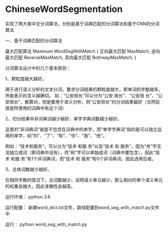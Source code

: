 # ChineseWordSegmentation
实现了两大类中文分词算法，分别是基于词典匹配的分词算法和基于CNN的分词算法

一、基于词典匹配的分词算法

最大匹配算法 Maximum WordSegWithMatch
{
    正向最大匹配 MaxMatch,
    逆向最大匹配 ReverseMaxMatch,
    双向最大匹配 BothwayMaxMatch;
}

分词算法设计中的几个基本原则：

1、颗粒度越大越好。

用于进行语义分析的文本分词，要求分词结果的颗粒度越大，即单词的字数越多，所能表示的含义越确切。
如：“公安局长”可以分为“公安 局长”、“公安局 长”、“公安局长”，都算对，但是要用于语义分析，则“公安局长”的分词结果最好（当然前提是所使用的词典中有这个词）

2、切分结果中非词典词越少越好，单字字典词数越少越好。

这里的“非词典词”就是不包含在词典中的单字，而“单字字典词”指的是可以独立运用的单字，如“的”、“了”、“和”、“你”、“我”、“他”。

例如：“技术和服务”，可以分为“技术 和服 务”以及“技术 和 服务”，因为“务”字无法独立成词（即词典中没有），而“和”字可以单独成词（词典中要包含），因此“技术 和服 务”有1个非词典词，而“技术 和 服务”有0个非词典词，因此选用后者。

3、总体词数越少越好。

在相同字数的情况下，总词数越少，说明语义单元越少，那么相对的单个语义单元的权重会越大，因此准确性会越高。


运行环境：
python 3.6

运行配置：
新建word_dict.txt文件，路径配置到word_seg_with_match.py文件中

运行：
python word_seg_with_match.py
